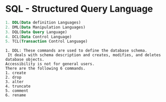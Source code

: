# SQL - Structured Query Language
```SQL commands - there are mostly 5 types of SQL commands
1. DDL(Data definition Languages)
2. DML(Data Manipulation Languages)
3. DQL(Data Query Language)
4. DCL(Data Control Language)
5. TCL(Transaction Control Language)
```
```
1. DDL: These commands are used to define the database schema.
 It deals with schema description and creates, modifies, and deletes database objects.
Accessibility is not for general users.
There are the following 6 commands.
1. create
2. drop
3. alter
4. truncate
5. comment
6. rename
```
